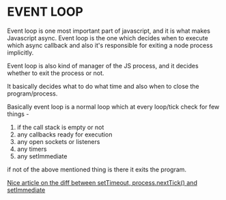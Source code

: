# EVENT LOOP

Event loop is one most important part of javascript, and it is what makes Javascript async. Event loop is the one which decides when to execute which async callback and also it's responsible for exiting a node process implicitly.

Event loop is also kind of manager of the JS process, and it decides whether to exit the process or not.

It basically decides what to do what time and also when to close the program/process.

Basically event loop is a normal loop which at every loop/tick check for few things -

1. if the call stack is empty or not
2. any callbacks ready for execution
3. any open sockets or listeners
4. any timers
5. any setImmediate

if not of the above mentioned thing is there it exits the program.

[Nice article on the diff between setTimeout, process.nextTick() and setImmediate]("https://nodejs.dev/learn/understanding-setimmediate")
